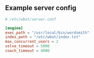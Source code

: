 ## Example server config

```toml
# /etc/wbot/server.conf

[engine]
exec_path = "/usr/local/bin/wordsmith"
index_path = "/etc/wbot/index.txt"
max_concurrent_users = 2
solve_timeout = 5000
coach_timeout = 4000
```
